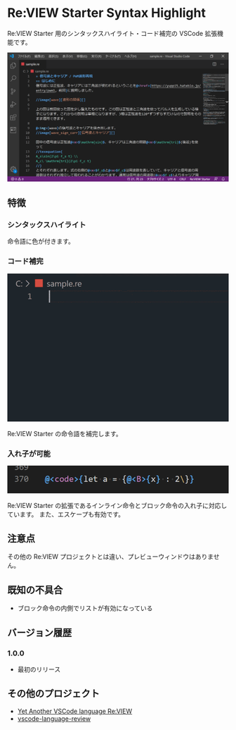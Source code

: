 # Re:VIEW Starter Syntax Highlight
Re:VIEW Starter 用のシンタックスハイライト・コード補完の VSCode 拡張機能です。

![VSCODEのスクリーンショット](images/preview_top.png)


## 特徴
### シンタックスハイライト
命令語に色が付きます。


### コード補完
![コード補完をしている様子](images/preview_code_completion.gif)

Re:VIEW Starter の命令語を補完します。


### 入れ子が可能
![インライン命令の入れ子が動作している様子](images/preview_inline_inline.png)

Re:VIEW Starter の拡張であるインライン命令とブロック命令の入れ子に対応しています。
また、エスケープも有効です。


## 注意点
その他の Re:VIEW プロジェクトとは違い、プレビューウィンドウはありません。


## 既知の不具合
- ブロック命令の内側でリストが有効になっている


## バージョン履歴
### 1.0.0
- 最初のリリース


## その他のプロジェクト
- [Yet Another VSCode language Re:VIEW](https://github.com/erukiti/ya-language-review)
- [vscode-language-review](https://github.com/atsushieno/vscode-language-review)

